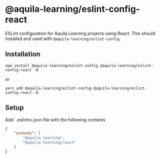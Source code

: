 # @aquila-learning/eslint-config-react

ESLint configuration for Aquila Learning projects using React.  This should installed and used with `@aquila-learning/eslint-config`.

## Installation

`npm install @aquila-learning/eslint-config @aquila-learning/eslint-config-react -D`

or

`yarn add @aquila-learning/eslint-config @aquila-learning/eslint-config-react -D`

## Setup

Add `.eslintrc.json file with the following contents

```json
{
    "extends": [
        "@aquila-learning",
        "@aquila-learning/react"
    ]
}
```
